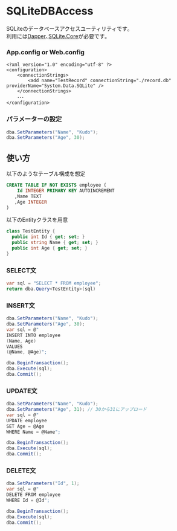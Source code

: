 # SQLiteDBAccess

SQLiteのデータベースアクセスユーティリティです｡  
利用には[Dapper](https://github.com/StackExchange/Dapper)､[SQLite.Core](https://www.nuget.org/packages/System.Data.SQLite.Core/)が必要です｡  

### App.config or Web.config
```
<?xml version="1.0" encoding="utf-8" ?>
<configuration>
    <connectionStrings>
        <add name="TestRecord" connectionString="./record.db" providerName="System.Data.SQLite" />
    </connectionStrings>
    ･･･
</configuration>
```  

### パラメーターの設定  
```C#
dba.SetParameters("Name", "Kudo");
dba.SetParameters("Age", 30);
```

## 使い方
以下のようなテーブル構成を想定
```SQL
CREATE TABLE IF NOT EXISTS employee (
    Id INTEGER PRIMARY KEY AUTOINCREMENT
   ,Name TEXT
   ,Age INTEGER
)
```
以下のEntityクラスを用意
```C#
class TestEntity {
  public int Id { get; set; }
  public string Name { get; set; }
  public int Age { get; set; }
}
```
### SELECT文
```C#
var sql = "SELECT * FROM employee";
return dba.Query<TestEntity>(sql)
```
### INSERT文
```C#
dba.SetParameters("Name", "Kudo");
dba.SetParameters("Age", 30);
var sql = @"
INSERT INTO employee
(Name, Age)
VALUES
(@Name, @Age)";

dba.BeginTransaction();
dba.Execute(sql);
dba.Commit();
```
### UPDATE文
```C#
dba.SetParameters("Name", "Kudo");
dba.SetParameters("Age", 31); // 30から31にアップロード
var sql = @"
UPDATE employee
SET Age = @Age
WHERE Name = @Name";

dba.BeginTransaction();
dba.Execute(sql);
dba.Commit();
```
### DELETE文
```C#
dba.SetParameters("Id", 1);
var sql = @"
DELETE FROM employee
WHERE Id = @Id";

dba.BeginTransaction();
dba.Execute(sql);
dba.Commit();
```
